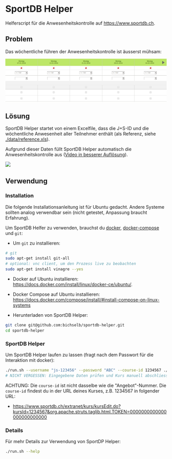 # SportDB Helper

Helferscript für die Anwesenheitskontrolle auf https://www.sportdb.ch.

## Problem

Das wöchentliche führen der Anwesenheitskontrolle ist äusserst mühsam:

![](demo/empty-form.png)

## Lösung

SportDB Helper startet von einem Excelfile, dass die J+S-ID und die wöchentliche Anwesenheit
aller Teilnehmer enthält (als Referenz, siehe [./data/reference.xls](./data/reference.xls?raw=true)).

Aufgrund dieser Daten füllt SportDB Helper automatisch die Anwesenheitskontrolle aus ([Video in besserer Auflösung](demo/in-action.mp4?raw=true)).

![](demo/in-action.gif)

## Verwendung

### Installation

Die folgende Installationsanleitung ist für Ubuntu gedacht. Andere Systeme sollten analog verwendbar sein (nicht getestet, Anpassung braucht Erfahrung).

Um SportDB Helfer zu verwenden, brauchst du
[docker](https://docs.docker.com/install/),
[docker-compose](https://docs.docker.com/compose/) und `git`:

- Um `git` zu installieren:

```bash
# git
sudo apt-get install git-all
# optional: vnc client, um den Prozess live zu beobachten
sudo apt-get install vinagre --yes
```

- Docker auf Ubuntu installieren:
  https://docs.docker.com/install/linux/docker-ce/ubuntu/.

- Docker Compose auf Ubuntu installieren: https://docs.docker.com/compose/install/#install-compose-on-linux-systems

- Herunterladen von SportDB Helper:

```bash
git clone git@github.com:bichselb/sportdb-helper.git
cd sportdb-helper
```

### SportDB Helper

Um SportDB Helper laufen zu lassen (fragt nach dem Passwort für die Interaktion mit docker):

```bash
./run.sh --username "js-123456" --password "ABC" --course-id 1234567 ./data/attendance.xls
# NICHT VERGESSEN: Eingegebene Daten prüfen und Kurs manuell abschliessen
```

ACHTUNG: Die `course-id` ist nicht dasselbe wie die "Angebot"-Nummer. Die
`course-id` findest du in der URL deines Kurses, z.B. 1234567 in folgender URL:

- https://www.sportdb.ch/extranet/kurs/kursEdit.do?kursId=1234567&org.apache.struts.taglib.html.TOKEN=0000000000000000000000000

### Details

Für mehr Details zur Verwendung von SportDP Helper:

```bash
./run.sh --help
```
